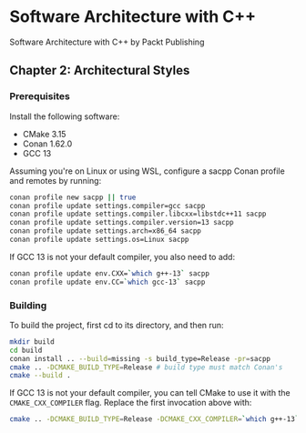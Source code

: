 # Software Architecture with C++

Software Architecture with C++ by Packt Publishing

## Chapter 2: Architectural Styles

### Prerequisites

Install the following software:

- CMake 3.15
- Conan 1.62.0
- GCC 13

Assuming you're on Linux or using WSL, configure a sacpp Conan profile and remotes by running:

```bash
conan profile new sacpp || true
conan profile update settings.compiler=gcc sacpp
conan profile update settings.compiler.libcxx=libstdc++11 sacpp
conan profile update settings.compiler.version=13 sacpp
conan profile update settings.arch=x86_64 sacpp
conan profile update settings.os=Linux sacpp
```

If GCC 13 is not your default compiler, you also need to add:

```bash
conan profile update env.CXX=`which g++-13` sacpp
conan profile update env.CC=`which gcc-13` sacpp
```

### Building

To build the project, first cd to its directory, and then run:

```bash
mkdir build
cd build
conan install .. --build=missing -s build_type=Release -pr=sacpp
cmake .. -DCMAKE_BUILD_TYPE=Release # build type must match Conan's
cmake --build .
```

If GCC 13 is not your default compiler, you can tell CMake to use it with the `CMAKE_CXX_COMPILER` flag.
Replace the first invocation above with:

```bash
cmake .. -DCMAKE_BUILD_TYPE=Release -DCMAKE_CXX_COMPILER=`which g++-13`
```
